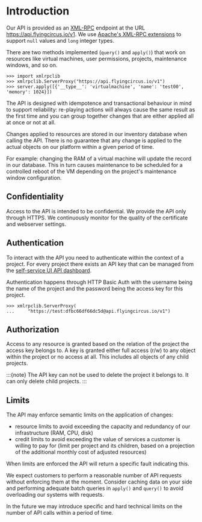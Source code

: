 # Introduction

Our API is provided as an [XML-RPC](https://de.wikipedia.org/wiki/XML-RPC)
endpoint at the URL <https://api.flyingcircus.io/v1>. We use [Apache's XML-RPC
extensions](https://ws.apache.org/xmlrpc/extensions.html)  to
support `null` values and `long` integer types.

There are two methods implemented (`query()` and `apply()`) that work on
resources like virtual machines, user permissions, projects, maintenance
windows, and so on.

```pycon
>>> import xmlrpclib
>>> xmlrpclib.ServerProxy("https://api.flyingcircus.io/v1")
>>> server.apply([{'__type__': 'virtualmachine', 'name': 'test00', 'memory': 1024}])
```

The API is designed with idempotence and transactional behaviour in mind to
support reliability: re-playing actions will always cause the same result as
the first time and you can group together changes that are either applied all
at once or not at all.

Changes applied to resources are stored in our inventory database when
calling the API. There is no guarantee that any change is applied to the
actual objects on our platform within a given period of time.

For example: changing the RAM of a virtual machine will update the record
in our database. This in turn causes maintenance to be scheduled for a
controlled reboot of the VM depending on the project's maintenance
window configuration.

## Confidentiality

Access to the API is intended to be confidential. We provide the API only
through HTTPS. We continuously monitor for the quality of the certificate
and webserver settings.

## Authentication

To interact with the API you need to authenticate within the context of
a project. For every project there exists an API key that can
be managed from the [self-service UI API dashboard](https://my.flyingcircus.io/api/tokens).

Authentication happens through HTTP Basic Auth with the username being
the name of the project and the password being the access key
for this project.

```pycon
>>> xmlrpclib.ServerProxy(
...     "https://test:dfbc66df66dc5d@api.flyingcircus.io/v1")
```

## Authorization

Access to any resource is granted based on the relation of the project
the access key belongs to. A key is granted either full access (r/w)
to any object within the project or no access at all. This includes
all objects of any child projects.

:::{note}
The API key can not be used to delete the project it belongs to.
It can only delete child projects.
:::

## Limits

The API may enforce semantic limits on the application of changes:

- resource limits to avoid exceeding the capacity and redundancy of our
  infrastructure (RAM, CPU, disk)
- credit limits to avoid exceeding the value of services a customer is willing
  to pay for (limit per project and its children, based on a projection
  of the additional monthly cost of adjusted resources)

When limits are enforced the API will return a specific fault indicating this.

We expect customers to perform a reasonable number of API requests without
enforcing them at the moment. Consider caching data on your side and performing
adequate batch queries in `apply()` and `query()` to avoid overloading our
systems with requests.

In the future we may introduce specific and hard technical limits on the number
of API calls within a period of time.
